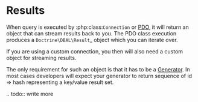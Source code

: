 # Results

When query is executed by :php:class:`Connection` or
[PDO](http://php.net/manual/en/pdo.query.php), it will return an object that
can stream results back to you. The PDO class execution produces a
`Doctrine\DBAL\Result`_ object which
you can iterate over.

If you are using a custom connection, you then will also need a custom object
for streaming results.

The only requirement for such an object is that it has to be a
[Generator](http://php.net/manual/en/language.generators.syntax.php).
In most cases developers will expect your generator to return sequence
of id => hash representing a key/value result set.


.. todo::
write more
